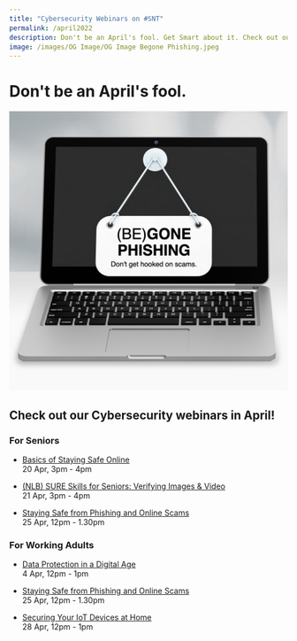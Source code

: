 ```yaml
---
title: "Cybersecurity Webinars on #SNT"
permalink: /april2022
description: Don't be an April's fool. Get Smart about it. Check out our webinars in April.
image: /images/OG Image/OG Image Begone Phishing.jpeg
---
```


# Don't be an April's fool.

![April 2022 Cybersecurity Webinars](/images/April%202022%20Cybersecurity%20Webinars.jpeg)

## Check out our Cybersecurity webinars in April!

### For Seniors

* [Basics of Staying Safe Online](/seniors/my-savvy-kaki/cybersafe-basics-apr2022)<br>
20 Apr, 3pm - 4pm
 
* [(NLB) SURE Skills for Seniors: Verifying Images & Video](/seniors/my-savvy-kaki/sureskills-apr2022)<br>
21 Apr, 3pm - 4pm

* [Staying Safe from Phishing and Online Scams ](/seniors/My-Savvy-Kaki-Series/cybersafe-phishing-apr2022)<br>
25 Apr, 12pm - 1.30pm

### For Working Adults

* [Data Protection in a Digital Age](/working-adults/free-webinars/data-protection-apr2022)<br>
4 Apr,  12pm - 1pm
 
 * [Staying Safe from Phishing and Online Scams ](/working-adults/free-webinars/cybersafe-phishing-apr2022)<br>
 25 Apr, 12pm - 1.30pm
 
 * [Securing Your IoT Devices at Home](/working-adults/free-webinars/cybersafe-iot-apr2022)<br>
 28 Apr, 12pm - 1pm